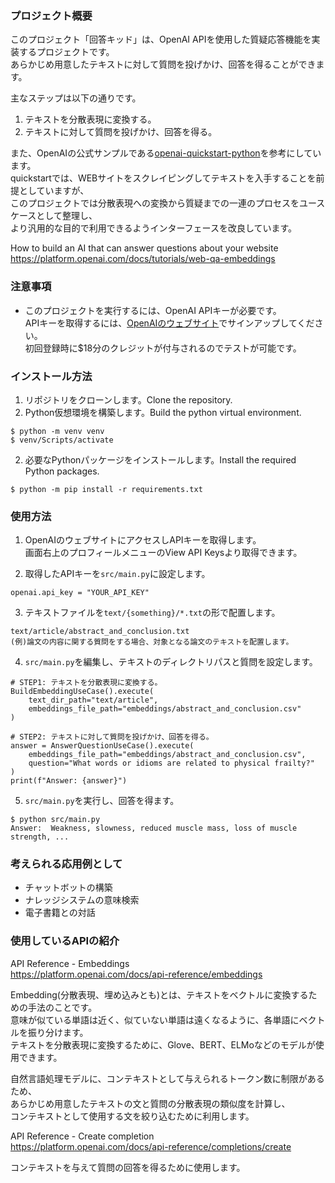 ### プロジェクト概要

このプロジェクト「回答キッド」は、OpenAI APIを使用した質疑応答機能を実装するプロジェクトです。  
あらかじめ用意したテキストに対して質問を投げかけ、回答を得ることができます。

主なステップは以下の通りです。
1. テキストを分散表現に変換する。
2. テキストに対して質問を投げかけ、回答を得る。

また、OpenAIの公式サンプルである[openai-quickstart-python](https://github.com/openai/openai-quickstart-python)を参考にしています。  
quickstartでは、WEBサイトをスクレイピングしてテキストを入手することを前提としていますが、  
このプロジェクトでは分散表現への変換から質疑までの一連のプロセスをユースケースとして整理し、  
より汎用的な目的で利用できるようインターフェースを改良しています。

How to build an AI that can answer questions about your website  
https://platform.openai.com/docs/tutorials/web-qa-embeddings

### 注意事項

* このプロジェクトを実行するには、OpenAI APIキーが必要です。  
APIキーを取得するには、[OpenAIのウェブサイト](https://platform.openai.com/overview)でサインアップしてください。  
初回登録時に$18分のクレジットが付与されるのでテストが可能です。

### インストール方法

1. リポジトリをクローンします。Clone the repository.
2. Python仮想環境を構築します。Build the python virtual environment.

```
$ python -m venv venv
$ venv/Scripts/activate
```

2. 必要なPythonパッケージをインストールします。Install the required Python packages.

```
$ python -m pip install -r requirements.txt
```

### 使用方法

1. OpenAIのウェブサイトにアクセスしAPIキーを取得します。  
画面右上のプロフィールメニューのView API Keysより取得できます。

2. 取得したAPIキーを`src/main.py`に設定します。

```
openai.api_key = "YOUR_API_KEY"
```

3. テキストファイルを`text/{something}/*.txt`の形で配置します。

```
text/article/abstract_and_conclusion.txt
(例)論文の内容に関する質問をする場合、対象となる論文のテキストを配置します。
```

4. `src/main.py`を編集し、テキストのディレクトリパスと質問を設定します。

```
# STEP1: テキストを分散表現に変換する。
BuildEmbeddingUseCase().execute(
    text_dir_path="text/article",
    embeddings_file_path="embeddings/abstract_and_conclusion.csv"
)

# STEP2: テキストに対して質問を投げかけ、回答を得る。
answer = AnswerQuestionUseCase().execute(
    embeddings_file_path="embeddings/abstract_and_conclusion.csv",
    question="What words or idioms are related to physical frailty?"
)
print(f"Answer: {answer}")
```

5. `src/main.py`を実行し、回答を得ます。

```
$ python src/main.py
Answer:  Weakness, slowness, reduced muscle mass, loss of muscle strength, ...
```

### 考えられる応用例として

* チャットボットの構築
* ナレッジシステムの意味検索
* 電子書籍との対話

### 使用しているAPIの紹介

API Reference - Embeddings  
https://platform.openai.com/docs/api-reference/embeddings

Embedding(分散表現、埋め込みとも)とは、テキストをベクトルに変換するための手法のことです。  
意味が似ている単語は近く、似ていない単語は遠くなるように、各単語にベクトルを振り分けます。  
テキストを分散表現に変換するために、Glove、BERT、ELMoなどのモデルが使用できます。

自然言語処理モデルに、コンテキストとして与えられるトークン数に制限があるため、  
あらかじめ用意したテキストの文と質問の分散表現の類似度を計算し、  
コンテキストとして使用する文を絞り込むために利用します。

API Reference - Create completion  
https://platform.openai.com/docs/api-reference/completions/create

コンテキストを与えて質問の回答を得るために使用します。
